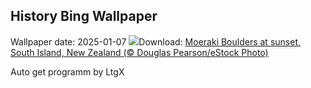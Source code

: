 ## History Bing Wallpaper
Wallpaper date: 2025-01-07
![](https://www.bing.com/th?id=OHR.BouldersNZ_EN-IN0206909278_UHD.jpg&w=1000)Download: [Moeraki Boulders at sunset, South Island, New Zealand (© Douglas Pearson/eStock Photo)](https://www.bing.com/th?id=OHR.BouldersNZ_EN-IN0206909278_UHD.jpg)

Auto get programm by LtgX
